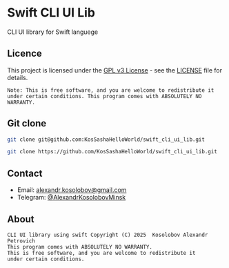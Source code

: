 # Swift CLI UI Lib 

CLI UI library for Swift languege

## Licence

This project is licensed under the [GPL v3 License](https://www.gnu.org/licenses/gpl-3.0.en.html) - see the [LICENSE](LICENSE) file for details.

    Note: This is free software, and you are welcome to redistribute it under certain conditions. This program comes with ABSOLUTELY NO WARRANTY.

## Git clone

```sh
git clone git@github.com:KosSashaHelloWorld/swift_cli_ui_lib.git
```
```sh
git clone https://github.com/KosSashaHelloWorld/swift_cli_ui_lib.git
```

## Contact

- Email: alexandr.kosolobov@gmail.com
- Telegram: [@AlexandrKosolobovMinsk](https://t.me/AlexandrKosolobovMinsk)

## About

    CLI UI library using swift Copyright (C) 2025  Kosolobov Alexandr Petrovich
    This program comes with ABSOLUTELY NO WARRANTY.
    This is free software, and you are welcome to redistribute it
    under certain conditions.